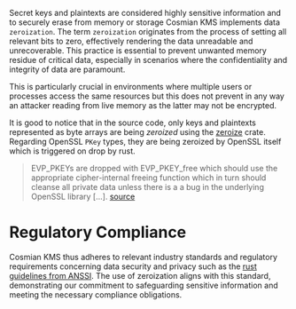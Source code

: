 Secret keys and plaintexts are considered highly sensitive information and to securely erase from memory or storage Cosmian KMS implements data `zeroization`. The term `zeroization` originates from the process of setting all relevant bits to zero, effectively rendering the data unreadable and unrecoverable. This practice is essential to prevent unwanted memory residue of critical data, especially in scenarios where the confidentiality and integrity of data are paramount.

This is particularly crucial in environments where multiple users or processes access the same resources but this does not prevent in any way an attacker reading from live memory as the latter may not be encrypted.

It is good to notice that in the source code, only keys and plaintexts represented as byte arrays are being *zeroized* using the [zeroize](https://docs.rs/zeroize/latest/zeroize/) crate. Regarding OpenSSL `PKey` types, they are being zeroized by OpenSSL itself which is triggered on drop by rust.

> EVP_PKEYs are dropped with EVP_PKEY_free which should use the appropriate cipher-internal freeing function which in turn should cleanse all private data unless there is a a bug in the underlying OpenSSL library [...].
> [source](https://github.com/sfackler/rust-openssl/issues/2147)


# Regulatory Compliance
Cosmian KMS thus adheres to relevant industry standards and regulatory requirements concerning data security and privacy such as the [rust guidelines from ANSSI](https://cyber.gouv.fr/publications/regles-de-programmation-pour-le-developpement-dapplications-securisees-en-rust). The use of zeroization aligns with this standard, demonstrating our commitment to safeguarding sensitive information and meeting the necessary compliance obligations.
